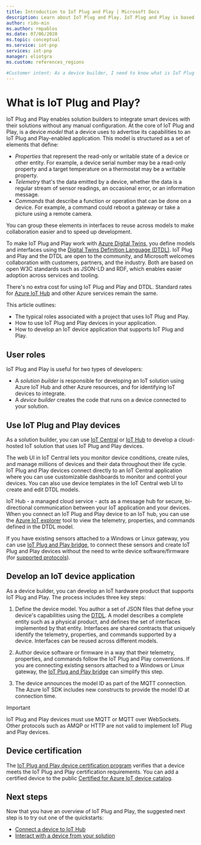 ```yaml
---
title: Introduction to IoT Plug and Play | Microsoft Docs
description: Learn about IoT Plug and Play. IoT Plug and Play is based on an open modeling language that enables smart IoT devices to declare their capabilities. IoT devices present that declaration, called a device  model, when they connect to cloud solutions. The cloud solution can then automatically understand the device and start interacting with it, all without writing any code.
author: rido-min
ms.author: rmpablos
ms.date: 07/06/2020
ms.topic: conceptual
ms.service: iot-pnp
services: iot-pnp
manager: eliotgra
ms.custom: references_regions

#Customer intent: As a device builder, I need to know what is IoT Plug and Play, so I can understand how it can help me build and market my IoT devices.
---
```


# What is IoT Plug and Play?

IoT Plug and Play enables solution builders to integrate smart devices with their solutions without any manual configuration. At the core of IoT Plug and Play, is a device _model_ that a device uses to advertise its capabilities to an IoT Plug and Play-enabled application. This model is structured as a set of elements that define:

- _Properties_ that represent the read-only or writable state of a device or other entity. For example, a device serial number may be a read-only property and a target temperature on a thermostat may be a writable property.
- _Telemetry_ that's the data emitted by a device, whether the data is a regular stream of sensor readings, an occasional error, or an information message.
- _Commands_ that describe a function or operation that can be done on a device. For example, a command could reboot a gateway or take a picture using a remote camera.

You can group these elements in interfaces to reuse across models to make collaboration easier and to speed up development.

To make IoT Plug and Play work with [Azure Digital Twins](../digital-twins/overview.md), you define models and interfaces using the [Digital Twins Definition Language (DTDL)](https://github.com/Azure/opendigitaltwins-dtdl). IoT Plug and Play and the DTDL are open to the community, and Microsoft welcomes collaboration with customers, partners, and the industry. Both are based on open W3C standards such as JSON-LD and RDF, which enables easier adoption across services and tooling.

There's no extra cost for using IoT Plug and Play and DTDL. Standard rates for [Azure IoT Hub](../iot-hub/about-iot-hub.md) and other Azure services remain the same.

This article outlines:

- The typical roles associated with a project that uses IoT Plug and Play.
- How to use IoT Plug and Play devices in your application.
- How to develop an IoT device application that supports IoT Plug and Play.

## User roles

IoT Plug and Play is useful for two types of developers:

- A _solution builder_ is responsible for developing an IoT solution using Azure IoT Hub and other Azure resources, and for identifying IoT devices to integrate.
- A _device builder_ creates the code that runs on a device connected to your solution.

## Use IoT Plug and Play devices

As a solution builder, you can use [IoT Central](../iot-central/core/overview-iot-central.md) or [IoT Hub](../iot-hub/about-iot-hub.md) to develop a cloud-hosted IoT solution that uses IoT Plug and Play devices.

The web UI in IoT Central lets you monitor device conditions, create rules, and manage millions of devices and their data throughout their life cycle. IoT Plug and Play devices connect directly to an IoT Central application where you can use customizable dashboards to monitor and control your devices. You can also use device templates in the IoT Central web UI to create and edit DTDL models.

IoT Hub - a managed cloud service - acts as a message hub for secure, bi-directional communication between your IoT application and your devices. When you connect an IoT Plug and Play device to an IoT hub, you can use the [Azure IoT explorer](./howto-use-iot-explorer.md) tool to view the telemetry, properties, and commands defined in the DTDL model.

If you have existing sensors attached to a Windows or Linux gateway, you can use [IoT Plug and Play bridge](./concepts-iot-pnp-bridge.md), to connect these sensors and create IoT Plug and Play devices without the need to write device software/firmware (for [supported protocols](./concepts-iot-pnp-bridge.md#supported-protocols-and-sensors)).

## Develop an IoT device application

As a device builder, you can develop an IoT hardware product that supports IoT Plug and Play. The process includes three key steps:

1. Define the device model. You author a set of JSON files that define your device's capabilities using the [DTDL](https://github.com/Azure/opendigitaltwins-dtdl). A model describes a complete entity such as a physical product, and defines the set of interfaces implemented by that entity. Interfaces are shared contracts that uniquely identify the telemetry, properties, and commands supported by a device. Interfaces can be reused across different models.

1. Author device software or firmware in a way that their telemetry, properties, and commands follow the IoT Plug and Play conventions. If you are connecting existing sensors attached to a Windows or Linux gateway, the [IoT Plug and Play bridge](./concepts-iot-pnp-bridge.md) can simplify this step.

1. The device announces the model ID as part of the MQTT connection. The Azure IoT SDK includes new constructs to provide the model ID at connection time.

> [!Important]
> IoT Plug and Play devices must use MQTT or MQTT over WebSockets. Other protocols such as AMQP or HTTP are not valid to implement IoT Plug and Play devices.

## Device certification

The [IoT Plug and Play device certification program](howto-certify-device.md) verifies that a device meets the IoT Plug and Play certification requirements. You can add a certified device to the public [Certified for Azure IoT device catalog](https://aka.ms/devicecatalog).

## Next steps

Now that you have an overview of IoT Plug and Play, the suggested next step is to try out one of the quickstarts:

- [Connect a device to IoT Hub](./quickstart-connect-device.md)
- [Interact with a device from your solution](./quickstart-service.md)
